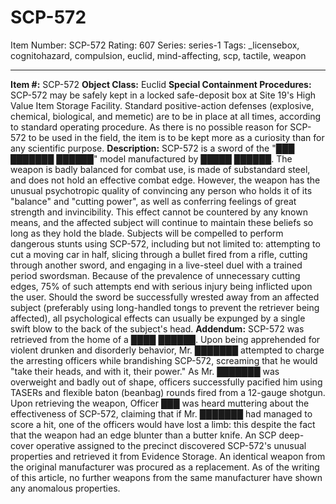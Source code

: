 # SCP-572
Item Number: SCP-572
Rating: 607
Series: series-1
Tags: _licensebox, cognitohazard, compulsion, euclid, mind-affecting, scp, tactile, weapon

---

**Item #:** SCP-572
**Object Class:** Euclid
**Special Containment Procedures:** SCP-572 may be safely kept in a locked safe-deposit box at Site 19's High Value Item Storage Facility. Standard positive-action defenses (explosive, chemical, biological, and memetic) are to be in place at all times, according to standard operating procedure.
As there is no possible reason for SCP-572 to be used in the field, the item is to be kept more as a curiosity than for any scientific purpose.
**Description:** SCP-572 is a sword of the "███ ███████ ██████" model manufactured by █████ ██████. The weapon is badly balanced for combat use, is made of substandard steel, and does not hold an effective combat edge.
However, the weapon has the unusual psychotropic quality of convincing any person who holds it of its "balance" and "cutting power", as well as conferring feelings of great strength and invincibility. This effect cannot be countered by any known means, and the affected subject will continue to maintain these beliefs so long as they hold the blade. Subjects will be compelled to perform dangerous stunts using SCP-572, including but not limited to: attempting to cut a moving car in half, slicing through a bullet fired from a rifle, cutting through another sword, and engaging in a live-steel duel with a trained period swordsman. Because of the prevalence of unnecessary cutting edges, 75% of such attempts end with serious injury being inflicted upon the user.
Should the sword be successfully wrested away from an affected subject (preferably using long-handled tongs to prevent the retriever being affected), all psychological effects can usually be expunged by a single swift blow to the back of the subject's head.
**Addendum:** SCP-572 was retrieved from the home of a ████ ██████. Upon being apprehended for violent drunken and disorderly behavior, Mr. ███████ attempted to charge the arresting officers while brandishing SCP-572, screaming that he would "take their heads, and with it, their power." As Mr. ███████ was overweight and badly out of shape, officers successfully pacified him using TASERs and flexible baton (beanbag) rounds fired from a 12-gauge shotgun. Upon retrieving the weapon, Officer ███ was heard muttering about the effectiveness of SCP-572, claiming that if Mr. ███████ had managed to score a hit, one of the officers would have lost a limb: this despite the fact that the weapon had an edge blunter than a butter knife.
An SCP deep-cover operative assigned to the precinct discovered SCP-572's unusual properties and retrieved it from Evidence Storage. An identical weapon from the original manufacturer was procured as a replacement. As of the writing of this article, no further weapons from the same manufacturer have shown any anomalous properties.